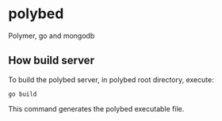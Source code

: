 # polybed
Polymer, go and mongodb

## How build server

To build the polybed server, in polybed root directory, execute:

```
go build
```

This command generates the polybed executable file.
